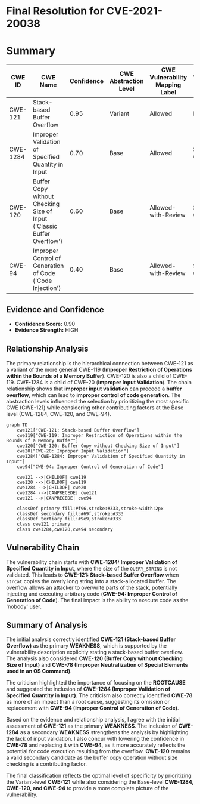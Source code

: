 # Final Resolution for CVE-2021-20038

# Summary
| CWE ID | CWE Name | Confidence | CWE Abstraction Level | CWE Vulnerability Mapping Label | CWE-Vulnerability Mapping Notes |
|---|---|---|---|---|---|
| CWE-121 | Stack-based Buffer Overflow | 0.95 | Variant | Allowed | Primary CWE |
| CWE-1284 | Improper Validation of Specified Quantity in Input | 0.70 | Base | Allowed | Secondary Candidate |
| CWE-120 | Buffer Copy without Checking Size of Input ('Classic Buffer Overflow') | 0.60 | Base | Allowed-with-Review | Secondary Candidate |
| CWE-94 | Improper Control of Generation of Code ('Code Injection') | 0.40 | Base | Allowed-with-Review | Secondary Candidate |

## Evidence and Confidence

*   **Confidence Score:** 0.90
*   **Evidence Strength:** HIGH

## Relationship Analysis
The primary relationship is the hierarchical connection between CWE-121 as a variant of the more general CWE-119 (**Improper Restriction of Operations within the Bounds of a Memory Buffer**). CWE-120 is also a child of CWE-119. CWE-1284 is a child of CWE-20 (**Improper Input Validation**). The chain relationship shows that **improper input validation** can precede a **buffer overflow**, which can lead to **improper control of code generation**. The abstraction levels influenced the selection by prioritizing the most specific CWE (CWE-121) while considering other contributing factors at the Base level (CWE-1284, CWE-120, and CWE-94).

```mermaid
graph TD
    cwe121["CWE-121: Stack-based Buffer Overflow"]
    cwe119["CWE-119: Improper Restriction of Operations within the Bounds of a Memory Buffer"]
    cwe120["CWE-120: Buffer Copy without Checking Size of Input"]
    cwe20["CWE-20: Improper Input Validation"]
    cwe1284["CWE-1284: Improper Validation of Specified Quantity in Input"]
    cwe94["CWE-94: Improper Control of Generation of Code"]

    cwe121 -->|CHILDOF| cwe119
    cwe120 -->|CHILDOF| cwe119
    cwe1284 -->|CHILDOF| cwe20
    cwe1284 -->|CANPRECEDE| cwe121
    cwe121 -->|CANPRECEDE| cwe94

    classDef primary fill:#f96,stroke:#333,stroke-width:2px
    classDef secondary fill:#69f,stroke:#333
    classDef tertiary fill:#9e9,stroke:#333
    class cwe121 primary
    class cwe1284,cwe120,cwe94 secondary
```

## Vulnerability Chain
The vulnerability chain starts with **CWE-1284: Improper Validation of Specified Quantity in Input**, where the size of the `QUERY_STRING` is not validated. This leads to **CWE-121: Stack-based Buffer Overflow** when `strcat` copies the overly long string into a stack-allocated buffer. The overflow allows an attacker to overwrite parts of the stack, potentially injecting and executing arbitrary code (**CWE-94: Improper Control of Generation of Code**). The final impact is the ability to execute code as the 'nobody' user.

## Summary of Analysis
The initial analysis correctly identified **CWE-121 (Stack-based Buffer Overflow)** as the primary **WEAKNESS**, which is supported by the vulnerability description explicitly stating a stack-based buffer overflow. The analysis also considered **CWE-120 (Buffer Copy without Checking Size of Input)** and **CWE-78 (Improper Neutralization of Special Elements used in an OS Command)**.

The criticism highlighted the importance of focusing on the **ROOTCAUSE** and suggested the inclusion of **CWE-1284 (Improper Validation of Specified Quantity in Input)**. The criticism also correctly identified **CWE-78** as more of an impact than a root cause, suggesting its omission or replacement with **CWE-94 (Improper Control of Generation of Code)**.

Based on the evidence and relationship analysis, I agree with the initial assessment of **CWE-121** as the primary **WEAKNESS**. The inclusion of **CWE-1284** as a secondary **WEAKNESS** strengthens the analysis by highlighting the lack of input validation. I also concur with lowering the confidence in **CWE-78** and replacing it with **CWE-94**, as it more accurately reflects the potential for code execution resulting from the overflow. **CWE-120** remains a valid secondary candidate as the buffer copy operation without size checking is a contributing factor.

The final classification reflects the optimal level of specificity by prioritizing the Variant-level **CWE-121** while also considering the Base-level **CWE-1284, CWE-120, and CWE-94** to provide a more complete picture of the vulnerability.